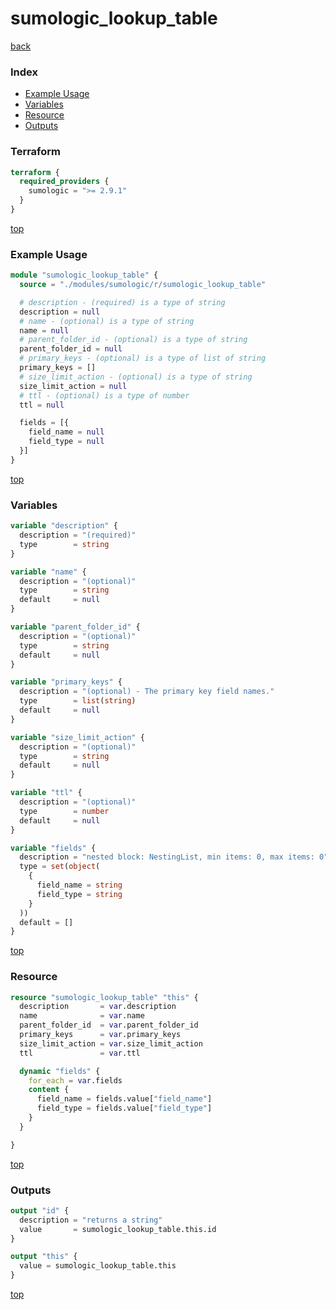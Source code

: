 # sumologic_lookup_table

[back](../sumologic.md)

### Index

- [Example Usage](#example-usage)
- [Variables](#variables)
- [Resource](#resource)
- [Outputs](#outputs)

### Terraform

```terraform
terraform {
  required_providers {
    sumologic = ">= 2.9.1"
  }
}
```

[top](#index)

### Example Usage

```terraform
module "sumologic_lookup_table" {
  source = "./modules/sumologic/r/sumologic_lookup_table"

  # description - (required) is a type of string
  description = null
  # name - (optional) is a type of string
  name = null
  # parent_folder_id - (optional) is a type of string
  parent_folder_id = null
  # primary_keys - (optional) is a type of list of string
  primary_keys = []
  # size_limit_action - (optional) is a type of string
  size_limit_action = null
  # ttl - (optional) is a type of number
  ttl = null

  fields = [{
    field_name = null
    field_type = null
  }]
}
```

[top](#index)

### Variables

```terraform
variable "description" {
  description = "(required)"
  type        = string
}

variable "name" {
  description = "(optional)"
  type        = string
  default     = null
}

variable "parent_folder_id" {
  description = "(optional)"
  type        = string
  default     = null
}

variable "primary_keys" {
  description = "(optional) - The primary key field names."
  type        = list(string)
  default     = null
}

variable "size_limit_action" {
  description = "(optional)"
  type        = string
  default     = null
}

variable "ttl" {
  description = "(optional)"
  type        = number
  default     = null
}

variable "fields" {
  description = "nested block: NestingList, min items: 0, max items: 0"
  type = set(object(
    {
      field_name = string
      field_type = string
    }
  ))
  default = []
}
```

[top](#index)

### Resource

```terraform
resource "sumologic_lookup_table" "this" {
  description       = var.description
  name              = var.name
  parent_folder_id  = var.parent_folder_id
  primary_keys      = var.primary_keys
  size_limit_action = var.size_limit_action
  ttl               = var.ttl

  dynamic "fields" {
    for_each = var.fields
    content {
      field_name = fields.value["field_name"]
      field_type = fields.value["field_type"]
    }
  }

}
```

[top](#index)

### Outputs

```terraform
output "id" {
  description = "returns a string"
  value       = sumologic_lookup_table.this.id
}

output "this" {
  value = sumologic_lookup_table.this
}
```

[top](#index)